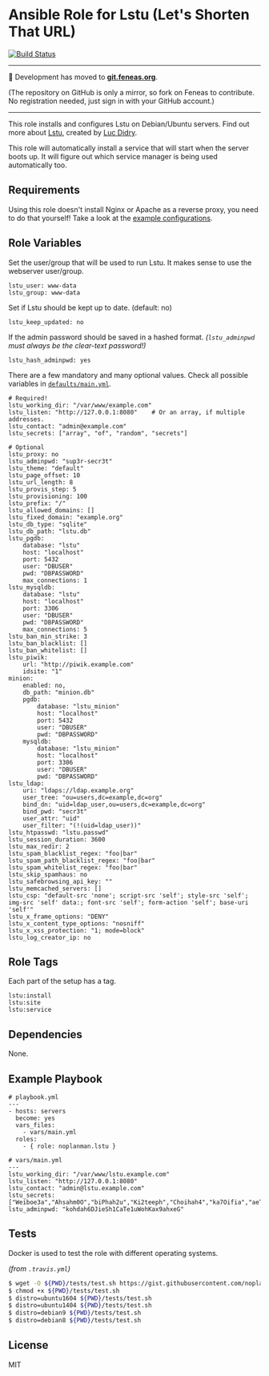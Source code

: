 # Ansible Role for Lstu (Let's Shorten That URL)

[![Build Status][travis-build-status]][travis-tests]

---

:rocket: Development has moved to **[git.feneas.org]**.

(The repository on GitHub is only a mirror, so fork on Feneas to contribute. No registration needed, just sign in with your GitHub account.)

---

This role installs and configures Lstu on Debian/Ubuntu servers.
Find out more about [Lstu], created by [Luc Didry].

This role will automatically install a service that will start when the server boots up.
It will figure out which service manager is being used automatically too.

## Requirements

Using this role doesn't install Nginx or Apache as a reverse proxy, you need to do that yourself!
Take a look at the [example configurations].

## Role Variables

Set the user/group that will be used to run Lstu. It makes sense to use the webserver user/group.

```
lstu_user: www-data
lstu_group: www-data
```

Set if Lstu should be kept up to date. (default: no)

```
lstu_keep_updated: no
```

If the admin password should be saved in a hashed format. *(`lstu_adminpwd` must always be the clear-text password!)*

```
lstu_hash_adminpwd: yes
```

There are a few mandatory and many optional values. Check all possible variables in [`defaults/main.yml`][defaults].

```
# Required!
lstu_working_dir: "/var/www/example.com"
lstu_listen: "http://127.0.0.1:8080"    # Or an array, if multiple addresses.
lstu_contact: "admin@example.com"
lstu_secrets: ["array", "of", "random", "secrets"]

# Optional
lstu_proxy: no
lstu_adminpwd: "sup3r-secr3t"
lstu_theme: "default"
lstu_page_offset: 10
lstu_url_length: 8
lstu_provis_step: 5
lstu_provisioning: 100
lstu_prefix: "/"
lstu_allowed_domains: []
lstu_fixed_domain: "example.org"
lstu_db_type: "sqlite"
lstu_db_path: "lstu.db"
lstu_pgdb:
    database: "lstu"
    host: "localhost"
    port: 5432
    user: "DBUSER"
    pwd: "DBPASSWORD"
    max_connections: 1
lstu_mysqldb:
    database: "lstu"
    host: "localhost"
    port: 3306
    user: "DBUSER"
    pwd: "DBPASSWORD"
    max_connections: 5
lstu_ban_min_strike: 3
lstu_ban_blacklist: []
lstu_ban_whitelist: []
lstu_piwik:
    url: "http://piwik.example.com"
    idsite: "1"
minion:
    enabled: no,
    db_path: "minion.db"
    pgdb:
        database: "lstu_minion"
        host: "localhost"
        port: 5432
        user: "DBUSER"
        pwd: "DBPASSWORD"
    mysqldb:
        database: "lstu_minion"
        host: "localhost"
        port: 3306
        user: "DBUSER"
        pwd: "DBPASSWORD"
lstu_ldap:
    uri: "ldaps://ldap.example.org"
    user_tree: "ou=users,dc=example,dc=org"
    bind_dn: "uid=ldap_user,ou=users,dc=example,dc=org"
    bind_pwd: "secr3t"
    user_attr: "uid"
    user_filter: "(!(uid=ldap_user))"
lstu_htpasswd: "lstu.passwd"
lstu_session_duration: 3600
lstu_max_redir: 2
lstu_spam_blacklist_regex: "foo|bar"
lstu_spam_path_blacklist_regex: "foo|bar"
lstu_spam_whitelist_regex: "foo|bar"
lstu_skip_spamhaus: no
lstu_safebrowsing_api_key: ""
lstu_memcached_servers: []
lstu_csp: "default-src 'none'; script-src 'self'; style-src 'self'; img-src 'self' data:; font-src 'self'; form-action 'self'; base-uri 'self'"
lstu_x_frame_options: "DENY"
lstu_x_content_type_options: "nosniff"
lstu_x_xss_protection: "1; mode=block"
lstu_log_creator_ip: no
```

## Role Tags

Each part of the setup has a tag.

```
lstu:install
lstu:site
lstu:service
```

## Dependencies

None.

## Example Playbook

```
# playbook.yml
---
- hosts: servers
  become: yes
  vars_files:
    - vars/main.yml
  roles:
    - { role: noplanman.lstu }
```
```
# vars/main.yml
---
lstu_working_dir: "/var/www/lstu.example.com"
lstu_listen: "http://127.0.0.1:8080"
lstu_contact: "admin@lstu.example.com"
lstu_secrets: ["Weiboe3a","Ahsahm0O","biPhah2u","Ki2teeph","Choihah4","ka7Oifia","aeT7eeb9","oYah4it7"]
lstu_adminpwd: "kohdah6DJieSh1CaTe1uWohKax9ahxeG"
```

## Tests

Docker is used to test the role with different operating systems.

*(from `.travis.yml`)*
```bash
$ wget -O ${PWD}/tests/test.sh https://gist.githubusercontent.com/noplanman/40e96f31ee2301469769d4236aff40e2/raw/
$ chmod +x ${PWD}/tests/test.sh
$ distro=ubuntu1604 ${PWD}/tests/test.sh
$ distro=ubuntu1404 ${PWD}/tests/test.sh
$ distro=debian9 ${PWD}/tests/test.sh
$ distro=debian8 ${PWD}/tests/test.sh
```

## License

MIT

[travis-build-status]: https://travis-ci.org/noplanman/ansible-role-lstu.svg?branch=master "Travis-CI Build Status"
[travis-tests]: https://travis-ci.org/noplanman/ansible-role-lstu "Travis-CI Tests"
[git.feneas.org]: https://git.feneas.org/noplanman/ansible-role-lstu "Ansible Role Lstu on Feneas"
[Lstu]: https://framagit.org/luc/lstu "Lstu on Framagit"
[Luc Didry]: https://framagit.org/u/luc "Luc on Framagit"
[example configurations]: https://framagit.org/luc/lstu/blob/master/utilities/ "Example configurations"
[defaults]: https://git.feneas.org/noplanman/ansible-role-lstu/blob/master/defaults/main.yml "Default variables"
